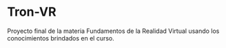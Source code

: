 # Tron-VR
Proyecto final de la materia Fundamentos de la Realidad Virtual usando los conocimientos brindados en el curso.
